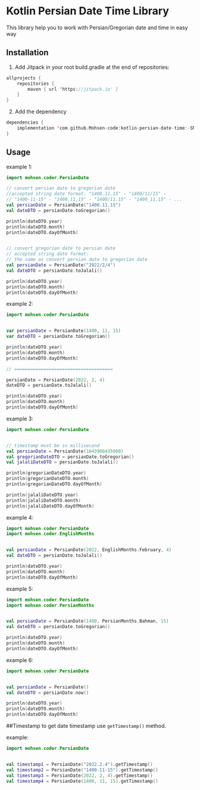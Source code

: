 # Kotlin Persian Date Time Library

This library help you to work with Persian/Gregorian date and time in easy way

## Installation

1. Add Jitpack in your root build.gradle at the end of repositories:

```kotlin
allprojects {
    repositories {
        maven { url 'https://jitpack.io' }
    }
}
```

2. Add the dependency

```kotlin
dependencies {
    implementation 'com.github.Mohsen-code:kotlin-persian-date-time:-SNAPSHOT'
}
```

## Usage

example 1:

```kotlin
import mohsen.coder.PersianDate

// convert persian date to gregorian date
//accepted string date format: "1400.11.15" - "1400/11/15" - 
// "1400-11-15" - "1400,11,15" - "1400/11.15" - "1400_11,15" - ... 
val persianDate = PersianDate("1400.11.15")
val dateDTO = persianDate.toGregorian()

println(dateDTO.year)
println(dateDTO.month)
println(dateDTO.dayOfMonth)


// convert gregorian date to persian date
// accepted string date format: 
// the same as convert persian date to gregorian date
val persianDate = PersianDate("2022/2/4")
val dateDTO = persianDate.toJalali()

println(dateDTO.year)
println(dateDTO.month)
println(dateDTO.dayOfMonth)
```

example 2:

```kotlin
import mohsen.coder.PersianDate


var persianDate = PersianDate(1400, 11, 15)
var dateDTO = persianDate.toGregorian()

println(dateDTO.year)
println(dateDTO.month)
println(dateDTO.dayOfMonth)

// =====================================

persianDate = PersianDate(2022, 2, 4)
dateDTO = persianDate.toJalali()

println(dateDTO.year)
println(dateDTO.month)
println(dateDTO.dayOfMonth)
```

example 3:

```kotlin
import mohsen.coder.PersianDate


// timestamp must be in millisecond
val persianDate = PersianDate(1643980435000)
val gregorianDateDTO = persianDate.toGregorian()
val jalaliDateDTO = persianDate.toJalali()

println(gregorianDateDTO.year)
println(gregorianDateDTO.month)
println(gregorianDateDTO.dayOfMonth)

println(jalaliDateDTO.year)
println(jalaliDateDTO.month)
println(jalaliDateDTO.dayOfMonth)

```

example 4:

```kotlin
import mohsen.coder.PersianDate
import mohsen.coder.EnglishMonths


val persianDate = PersianDate(2022, EnglishMonths.February, 4)
val dateDTO = persianDate.toJalali()

println(dateDTO.year)
println(dateDTO.month)
println(dateDTO.dayOfMonth)
```

example 5:

```kotlin
import mohsen.coder.PersianDate
import mohsen.coder.PersianMonths


val persianDate = PersianDate(1400, PersianMonths.Bahman, 15)
val dateDTO = persianDate.toGregorian()

println(dateDTO.year)
println(dateDTO.month)
println(dateDTO.dayOfMonth)
```

example 6:

```kotlin
import mohsen.coder.PersianDate


val persianDate = PersianDate()
val dateDTO = persianDate.now()

println(dateDTO.year)
println(dateDTO.month)
println(dateDTO.dayOfMonth)
```

##Timestamp
to get date timestamp use `getTimestamp()` method.

example:

```kotlin
import mohsen.coder.PersianDate


val timestamp1 = PersianDate("2022.2.4").getTimestamp()
val timestamp2 = PersianDate("1400-11-15").getTimestamp()
val timestamp3 = PersianDate(2022, 2, 4).getTimestamp()
val timestamp4 = PersianDate(1400, 11, 15).getTimestamp()
```
